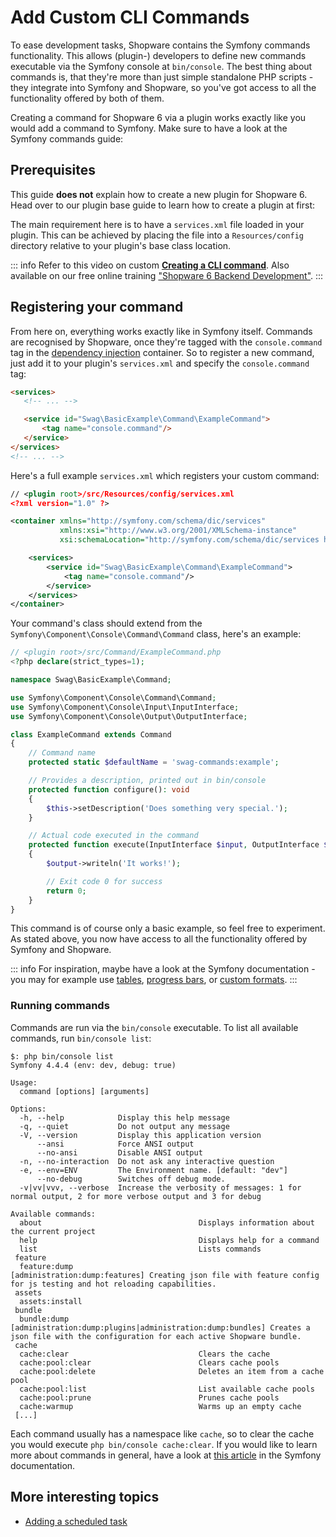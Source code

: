 # Add Custom CLI Commands

To ease development tasks, Shopware contains the Symfony commands functionality. This allows \(plugin-\) developers to define new commands executable via the Symfony console at `bin/console`. The best thing about commands is, that they're more than just simple standalone PHP scripts - they integrate into Symfony and Shopware, so you've got access to all the functionality offered by both of them.

Creating a command for Shopware 6 via a plugin works exactly like you would add a command to Symfony. Make sure to have a look at the Symfony commands guide:

<PageRef page="https://symfony.com/doc/current/console.html\#registering-the-command" title="" target="_blank" />

## Prerequisites

This guide **does not** explain how to create a new plugin for Shopware 6. Head over to our plugin base guide to learn how to create a plugin at first:

<PageRef page="../plugin-base-guide" />

The main requirement here is to have a `services.xml` file loaded in your plugin. This can be achieved by placing the file into a `Resources/config` directory relative to your plugin's base class location.

::: info
Refer to this video on custom **[Creating a CLI command](https://www.youtube.com/watch?v=OL_qNVLLyaI)**. Also available on our free online training ["Shopware 6 Backend Development"](https://academy.shopware.com/courses/shopware-6-backend-development-with-jisse-reitsma).
:::

## Registering your command

From here on, everything works exactly like in Symfony itself. Commands are recognised by Shopware, once they're tagged with the `console.command` tag in the [dependency injection](dependency-injection) container. So to register a new command, just add it to your plugin's `services.xml` and specify the `console.command` tag:

```html
<services>
   <!-- ... -->

   <service id="Swag\BasicExample\Command\ExampleCommand">
       <tag name="console.command"/>
   </service>
</services>
<!-- ... -->
```

Here's a full example `services.xml` which registers your custom command:

```xml
// <plugin root>/src/Resources/config/services.xml
<?xml version="1.0" ?>

<container xmlns="http://symfony.com/schema/dic/services"
           xmlns:xsi="http://www.w3.org/2001/XMLSchema-instance"
           xsi:schemaLocation="http://symfony.com/schema/dic/services http://symfony.com/schema/dic/services/services-1.0.xsd">

    <services>
        <service id="Swag\BasicExample\Command\ExampleCommand">
            <tag name="console.command"/>
        </service>
    </services>
</container>
```

Your command's class should extend from the `Symfony\Component\Console\Command\Command` class, here's an example:

```php
// <plugin root>/src/Command/ExampleCommand.php
<?php declare(strict_types=1);

namespace Swag\BasicExample\Command;

use Symfony\Component\Console\Command\Command;
use Symfony\Component\Console\Input\InputInterface;
use Symfony\Component\Console\Output\OutputInterface;

class ExampleCommand extends Command
{
    // Command name
    protected static $defaultName = 'swag-commands:example';

    // Provides a description, printed out in bin/console
    protected function configure(): void
    {
        $this->setDescription('Does something very special.');
    }

    // Actual code executed in the command
    protected function execute(InputInterface $input, OutputInterface $output): int
    {
        $output->writeln('It works!');

        // Exit code 0 for success
        return 0;
    }
}
```

This command is of course only a basic example, so feel free to experiment. As stated above, you now have access to all the functionality offered by Symfony and Shopware.

::: info
For inspiration, maybe have a look at the Symfony documentation - you may for example use [tables](https://symfony.com/doc/current/components/console/helpers/table.html), [progress bars](https://symfony.com/doc/current/components/console/helpers/progressbar.html), or [custom formats](https://symfony.com/doc/current/components/console/helpers/formatterhelper.html).
:::

### Running commands

Commands are run via the `bin/console` executable. To list all available commands, run `bin/console list`:

```text
$: php bin/console list
Symfony 4.4.4 (env: dev, debug: true)

Usage:
  command [options] [arguments]

Options:
  -h, --help            Display this help message
  -q, --quiet           Do not output any message
  -V, --version         Display this application version
      --ansi            Force ANSI output
      --no-ansi         Disable ANSI output
  -n, --no-interaction  Do not ask any interactive question
  -e, --env=ENV         The Environment name. [default: "dev"]
      --no-debug        Switches off debug mode.
  -v|vv|vvv, --verbose  Increase the verbosity of messages: 1 for normal output, 2 for more verbose output and 3 for debug

Available commands:
  about                                   Displays information about the current project
  help                                    Displays help for a command
  list                                    Lists commands
 feature
  feature:dump                            [administration:dump:features] Creating json file with feature config for js testing and hot reloading capabilities.
 assets
  assets:install                          
 bundle
  bundle:dump                              [administration:dump:plugins|administration:dump:bundles] Creates a json file with the configuration for each active Shopware bundle.
 cache
  cache:clear                             Clears the cache
  cache:pool:clear                        Clears cache pools
  cache:pool:delete                       Deletes an item from a cache pool
  cache:pool:list                         List available cache pools
  cache:pool:prune                        Prunes cache pools
  cache:warmup                            Warms up an empty cache
 [...]
```

Each command usually has a namespace like `cache`, so to clear the cache you would execute `php bin/console cache:clear`. If you would like to learn more about commands in general, have a look at [this article](https://symfony.com/doc/current/console.html) in the Symfony documentation.

## More interesting topics

* [Adding a scheduled task](add-scheduled-task)
